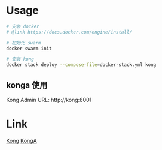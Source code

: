 # Usage

```bash
# 安装 docker
# @link https://docs.docker.com/engine/install/

# 初始化 swarm
docker swarm init

# 安装 kong
docker stack deploy --compose-file=docker-stack.yml kong
```

## konga 使用

Kong Admin URL: http://kong:8001

# Link

[Kong](https://github.com/Kong/docker-kong/tree/master/compose)
[KongA](https://github.com/pantsel/konga/issues/533)